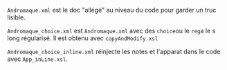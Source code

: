 ```Andromaque.xml``` est le doc "allégé" au niveau du code pour garder un truc lisible.

```Andromaque_choice.xml``` est ```Andromaque.xml``` avec des ```choice```ou le ```reg```a le s long régularisé. Il est obtenu avec ```copyAndModify.xsl```

```Andromaque_choice_inline.xml``` réinjecte les notes et l'apparat dans le code avec ```App_inLine.xsl```.
